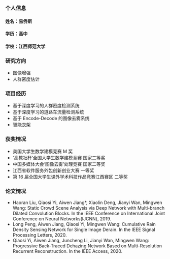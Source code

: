 ### 个人信息
#### 姓名：易侨斯
#### 学历：高中
#### 学校：江西师范大学

### 研究方向
- 图像增强
- 人群密度估计

### 项目经历
- 基于深度学习的人群密度检测系统
- 基于深度学习的道路车流量检测系统
- 基于 Encode-Decode 的图像去雾系统
- 智能衣架

### 获奖情况
- 美国大学生数学建模竞赛 M 奖
- ‘高教社杯’全国大学生数学建模竞赛 国家二等奖
- 中国多媒体大会‘图像去雾’处理竞赛 国家二等奖
- 江西省软件服务外包创新创业大赛 一等奖
- 第 16 届全国大学生课外学术科技作品竞赛江西赛区 二等奖

### 论文情况
- Haoran Liu, Qiaosi Yi, Aiwen Jiang*, Xiaolin Deng, Jianyi Wan, Mingwen Wang: Static Crowd Scene Analysis via Deep Network with Multi-branch Dilated Convolution Blocks. In the IEEE Conference on International Joint Conference on Neural Networks(IJCNN), 2019.
- Long Peng, Aiwen Jiang, Qiaosi Yi, Mingwen Wang: Cumulative Rain Density Sensing Network for Single Image Derain. In the IEEE Signal
Processing Letters, 2020.
- Qiaosi Yi, Aiwen Jiang, Juncheng Li, Jianyi Wan, Mingwen Wang: Progressive Back-Traced Dehazing Network Based on Multi-Resolution Recurrent Reconstruction. In the IEEE Access, 2020.
